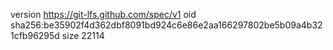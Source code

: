 version https://git-lfs.github.com/spec/v1
oid sha256:be35902f4d362dbf8091bd924c6e86e2aa166297802be5b09a4b321cfb96295d
size 22114
